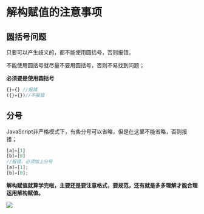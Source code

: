 # 解构赋值的注意事项

## 圆括号问题

只要可以产生歧义的，都不能使用圆括号，否则报错。

不能使用圆括号就尽量不要用圆括号，否则不易找到问题；

**必须要是使用圆括号**

```js
{}={} //报错
({}={})//不报错
```



## 分号

JavaScript非严格模式下，有些分号可以省略，但是在这里不能省略，否则报错；

```js
[a]=[1]
[b]=[0]
//报错，必须加上分号
[a]=[1];
[b]=[0];
```

**解构赋值就算学完啦，主要还是要注意格式，要规范，还有就是多多理解才能合理运用解构赋值。**

![](https://ulvoe.com/learn/static/images/dec_end.jpg)

